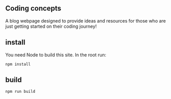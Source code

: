 ## Coding concepts

A blog webpage designed to provide ideas and resources for those who are just getting started on their coding journey!

## install

You need Node to build this site. In the root run:
```
npm install
```

## build
```
npm run build
```
